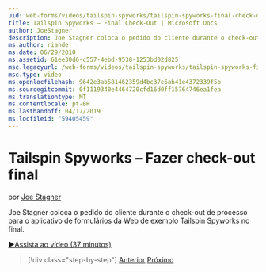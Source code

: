 ```yaml
---
uid: web-forms/videos/tailspin-spyworks/tailspin-spyworks-final-check-out
title: Tailspin Spyworks – Final Check-Out | Microsoft Docs
author: JoeStagner
description: Joe Stagner coloca o pedido do cliente durante o check-out de processo para o aplicativo de formulários da Web de exemplo Tailspin Spyworks no final.
ms.author: riande
ms.date: 06/29/2010
ms.assetid: 61ee30d6-c557-4ebd-9538-1253bd02d825
msc.legacyurl: /web-forms/videos/tailspin-spyworks/tailspin-spyworks-final-check-out
msc.type: video
ms.openlocfilehash: 9642e3ab581462359d4bc37e6ab41e4372339f5b
ms.sourcegitcommit: 0f1119340e4464720cfd16d0ff15764746ea1fea
ms.translationtype: MT
ms.contentlocale: pt-BR
ms.lasthandoff: 04/17/2019
ms.locfileid: "59405459"
---
```

# <a name="tailspin-spyworks---final-check-out"></a>Tailspin Spyworks – Fazer check-out final

por [Joe Stagner](https://github.com/JoeStagner)

Joe Stagner coloca o pedido do cliente durante o check-out de processo para o aplicativo de formulários da Web de exemplo Tailspin Spyworks no final.

[&#9654;Assista ao vídeo (37 minutos)](https://channel9.msdn.com/Blogs/ASP-NET-Site-Videos/tailspin-spyworks-final-check-out)

> [!div class="step-by-step"]
> [Anterior](tailspin-spyworks-migrate-the-shopping-cart.md)
> [Próximo](tailspin-spyworks-adding-user-product-reviews.md)
